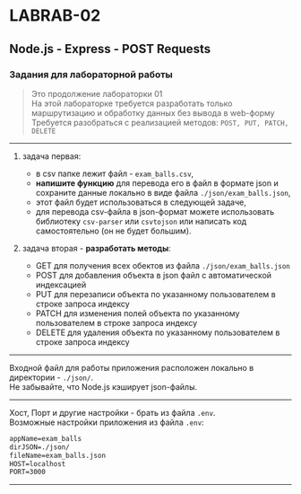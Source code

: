 # LABRAB-02  

## Node.js - Express - POST Requests  

### Задания для лабораторной работы  

> Это продолжение лабораторки 01  
> На этой лабораторке требуется разработать только маршрутизацию и обработку данных без вывода в web-форму  
> Требуется разобраться с реализацией методов: `POST, PUT, PATCH, DELETE`  

---  

1) задача первая:  
   - в csv папке лежит файл - `exam_balls.csv`,  
   - **напишите функцию** для перевода его в файл в формате json и сохраните данные локально в виде файла `./json/exam_balls.json`,  
   - этот файл будет использоваться в следующей задаче,  
   - для перевода csv-файла в json-формат можете использовать библиотеку `csv-parser` или `csvtojson` или написать код самостоятельно (он не будет большим).  

2) задача вторая - **разработать методы**:  
   - GET для получения всех обектов из файла `./json/exam_balls.json`  
   - POST для добавления объекта в json файл с автоматической индексацией  
   - PUT для перезаписи объекта по указанному пользователем в строке запроса индексу  
   - PATCH для изменения полей объекта по указанному пользователем в строке запроса индексу  
   - DELETE для удаления объекта по указанному пользователем в строке запроса индексу  

---  

Входной файл для работы приложения расположен локально в директории - `./json/`.  
Не забывайте, что Node.js кэширует json-файлы.  

---  

Хост, Порт и другие настройки - брать из файла `.env`.  
Возможные настройки приложения из файла `.env`:  

```txt
appName=exam_balls
dirJSON=./json/
fileName=exam_balls.json
HOST=localhost
PORT=3000
```

---  
